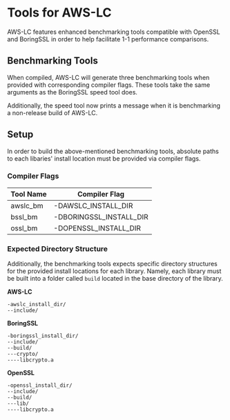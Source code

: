 # Tools for AWS-LC
AWS-LC features enhanced benchmarking tools compatible with OpenSSL and BoringSSL in order to help facilitate 1-1 performance comparisons.

## Benchmarking Tools
When compiled, AWS-LC will generate three benchmarking tools when provided with corresponding compiler flags. These tools take the same arguments as the BoringSSL speed tool does.

Additionally, the speed tool now prints a message when it is benchmarking a non-release build of AWS-LC.

## Setup
In order to build the above-mentioned benchmarking tools, absolute paths to each libaries' install location must be provided via compiler flags.

### Compiler Flags
|  Tool Name  |  Compiler Flag  |
| ------------- | ------------- |
| awslc_bm | -DAWSLC_INSTALL_DIR |
| bssl_bm | -DBORINGSSL_INSTALL_DIR |
| ossl_bm | -DOPENSSL_INSTALL_DIR |

### Expected Directory Structure
Additionally, the benchmarking tools expects specific directory structures for the provided install locations for each library. Namely, each library must be built into a folder called `build` located in the base directory of the library.

**AWS-LC**
```
-awslc_install_dir/
--include/
```

**BoringSSL**
```
-boringssl_install_dir/
--include/
--build/
---crypto/
----libcrypto.a
```

**OpenSSL**
```
-openssl_install_dir/
--include/
--build/
---lib/
----libcrypto.a
```